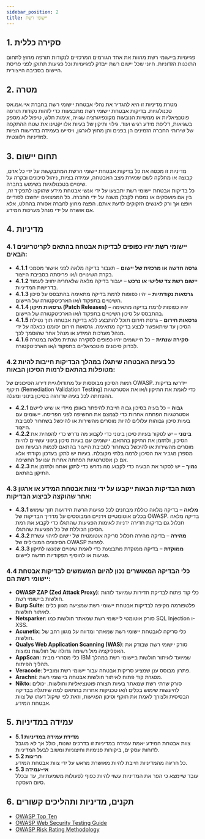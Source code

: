 ```yaml
---
sidebar_position: 2
title: יישומי רשת
---
```



## 1. סקירה כללית
פגיעויות ביישומי רשת מהוות את אחד הגורמים המרכזיים לנקודות תורפה מחוץ לתחום התוכנות הזדוניות. חיוני שכל יישום רשת ייבדק לפגיעויות וכל פגיעות תתוקן לפני פריסת היישום בסביבה הייצורית.

## 2. מטרה
מטרת מדיניות זו היא להגדיר את נהלי אבטחת יישומי רשת בחברת איי.אמ.אס טכנולוגיות. בדיקות אבטחת יישומי רשת מתבצעות כדי לזהות נקודות תורפה פוטנציאליות או ממשיות הנובעות מקונפיגורציה שגויה, אימות חלש, טיפול לא מספק בשגיאות, דליפת מידע רגיש ועוד. גילוי ותיקון של בעיות אלו יקטינו את שטח ההתקפה של שירותי החברה הזמינים הן בפנים והן מחוץ לארגון, ויסייעו בעמידה בדרישות הציות למדיניות רלוונטית.

## 3. תחום יישום
מדיניות זו מכסה את כל בדיקות אבטחת יישומי הרשת המתבקשות על ידי כל אדם, קבוצה או מחלקה לשם שמירת מצב האבטחה, עמידה בציות, ניהול סיכונים ובקרה על שינויים בטכנולוגיות בשימוש בחברה.  
כל בדיקות אבטחת יישומי רשת יתבצעו על ידי אנשי אבטחת מידע שהוקצו לתפקיד זה, בין אם מועסקים או נמסרו לקבלן משנה על ידי החברה. כל הממצאים ייחשבו לסודיים ויופצו אך ורק לאנשים הזקוקים לדעת אותם. הפצה מחוץ לחברה אסורה בהחלט, אלא אם אושרה על ידי מנהל מערכות המידע.

## 4. מדיניות

### 4.1 יישומי רשת יהיו כפופים לבדיקות אבטחה בהתאם לקריטריונים הבאים:

- **4.1.1 גרסה חדשה או מרכזית של יישום** – תעבור בדיקה מלאה לפני אישור מסמכי בקרת השינויים ו/או פריסתה בסביבת הייצור.  
- **4.1.2 יישום רשת צד שלישי או נרכש** – יעבור בדיקה מלאה שלאחריה יחויב לעמוד בדרישות המדיניות.  
- **4.1.3 גרסאות נקודתיות** – יהיו כפופות לרמת בדיקה מתאימה בהתבסס על סיכון השינויים בתפקוד ו/או הארכיטקטורה של היישום.  
- **4.1.4 גרסאות תיקון (Patch Releases)** – יהיו כפופות לרמת בדיקה מתאימה בהתבסס על סיכון השינויים בתפקוד ו/או הארכיטקטורה של היישום.  
- **4.1.5 גרסאות חירום** – גרסת חירום תוכל להתבצע ללא בדיקת אבטחה תוך נטילת הסיכון עד שיתאפשר לבצע בדיקה מתאימה. גרסאות חירום יסומנו ככאלה על ידי מנהל מערכות המידע או מנהל אחר שהוסמך לכך.  
- **4.1.6 סקירה שנתית** – כל היישומים יהיו כפופים לסקירה שנתית מלאה במטרה לבדוק סיכונים פוטנציאליים בתפקוד ו/או הארכיטקטורה.  

### 4.2 כל בעיות האבטחה שיתגלו במהלך הבדיקות חייבות להיות מטופלות בהתאם לרמות הסיכון הבאות: 

רמות הסיכון מבוססות על מתודולוגיית דירוג הסיכונים של OWASP. יידרשו בדיקות תיקוף (Remediation Validation Testing) כדי לאמת את התיקון ו/או את אסטרטגיות ההפחתה לכל בעיה שדורגה בסיכון בינוני ומעלה.

- **4.2.1 גבוה** – כל בעיה בסיכון גבוה חייבת להיפתר באופן מיידי או שיש ליישם אסטרטגיות הפחתה אחרות כדי לצמצם את החשיפה לפני הפריסה. יישומים עם בעיות סיכון גבוהות עלולים להיות מוסרים מהשירות או להיכשל בשחרור לסביבת הייצור.  
- **4.2.2 בינוני** – יש לסקור בעיות סיכון בינוני כדי לקבוע מה נדרש כדי להפחית את הסיכון, ולתזמן את התיקון בהתאם. יישומים עם בעיות סיכון בינוני עשויים להיות מוסרים מהשירות או להיכשל בשחרור לסביבת הייצור בהתאם לכמות הבעיות ואם מספרן מגביר את הסיכון לרמה בלתי מקובלת. בעיות יש לתקן בעדכון נקודתי אלא אם כן אסטרטגיות הפחתה אחרות יגנו על החשיפה.  
- **4.2.3 נמוך** – יש לסקור את הבעיה כדי לקבוע מה נדרש כדי לתקן אותה ולתזמן את התיקון בהתאם.  

### 4.3 רמות הבדיקות הבאות ייקבעו על ידי צוות אבטחת המידע או ארגון אחר שהוקצה לביצוע הבדיקות:

- **4.3.1 מלאה** – בדיקה מלאה כוללת מבחנים לכל פגיעות הרשת הידועות תוך שימוש בכלים אוטומטיים וידניים המבוססים על מדריך הבדיקות של OWASP. בדיקה מלאה תכלול גם בדיקות חדירה ידניות לאימות הפגיעות שהתגלו כדי לקבוע את רמת הסיכון הכוללת של כל הפגיעות שהתגלו.  
- **4.3.2 מהירה** – בדיקה מהירה תכלול סריקה אוטומטית של יישום לזיהוי עשרת הסיכונים המובילים של OWASP לפחות.  
- **4.3.3 ממוקדת** – בדיקה ממוקדת מתבצעת כדי לאמת שינויים שנעשו לתיקון פגיעות או להוסיף תפקודיות חדשה ליישום.  

### 4.4 כלי הבדיקה המאושרים נכון להיום המשמשים לבדיקות אבטחת יישומי רשת הם: 
- **OWASP ZAP (Zed Attack Proxy)**: כלי קוד פתוח לבדיקת חדירות שמיועד לזהות חולשות ביישומי רשת.
- **Burp Suite**: פלטפורמה מקיפה לבדיקות אבטחת יישומי רשת שמציעה מגוון כלים לאיתור חולשות.
- **Netsparker**: סורק אוטומטי ליישומי רשת שמאתר חולשות כמו SQL Injection ו-XSS.
- **Acunetix**: כלי סריקה לאבטחת יישומי רשת שמאתר ומדווח על מגוון רחב של חולשות.
- **Qualys Web Application Scanning (WAS)**: סורק יישומי רשת שבודק את האפליקציה מול רשימה גדולה של חולשות נפוצות.
- **AppScan**: כלי מסחרי מבית IBM שמיועד לאיתור חולשות ביישומי רשת במהלך תהליך הפיתוח.
- **Veracode**: פתרון מבוסס ענן שמציע סריקות אבטחה עבור יישומי רשת ומובייל.
- **Arachni**: מסגרת קוד פתוח לאיתור חולשות אבטחה ביישומי רשת.
- **Nikto**: סורק שרתי רשת שמאתר בעיות תצורה פוטנציאליות וחולשות.
יכולים להיעשות שימוש בכלים ו/או טכניקות אחרות בהתאם למה שיתגלה בבדיקה הבסיסית ולצורך לאמת את תוקף וסיכון הפגיעות, וזאת לפי שיקול דעתו של צוות אבטחת המידע.

## 5. עמידה במדיניות

- **5.1 מדידת עמידה במדיניות**  
צוות אבטחת המידע יאמת עמידה במדיניות זו בדרכים שונות, כולל אך לא מוגבל לדוחות עסקיים, ביקורות פנימיות וחיצוניות ומשוב לבעל המדיניות.  
- **5.2 חריגות**  
כל חריגה מהמדיניות חייבת להיות מאושרת מראש על ידי צוות אבטחת המידע.  
- **5.3 אי-עמידה**  
עובד שיימצא כי הפר את המדיניות עשוי להיות כפוף לפעולות משמעתיות, עד ובכלל סיום העסקה.

## 6. תקנים, מדיניות ותהליכים קשורים
- [OWASP Top Ten](https://owasp.org/www-project-top-ten/)
- [OWASP Web Security Testing Guide ](https://owasp.org/www-project-web-security-testing-guide/)
- [OWASP Risk Rating Methodology](https://owasp.org/www-community/OWASP_Risk_Rating_Methodology)